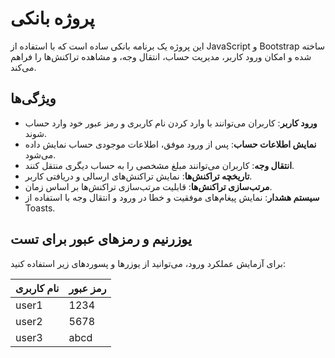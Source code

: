 # پروژه بانکی

این پروژه یک برنامه بانکی ساده است که با استفاده از JavaScript و Bootstrap ساخته شده و امکان ورود کاربر، مدیریت حساب، انتقال وجه، و مشاهده تراکنش‌ها را فراهم می‌کند.

## ویژگی‌ها

- **ورود کاربر**: کاربران می‌توانند با وارد کردن نام کاربری و رمز عبور خود وارد حساب شوند.
- **نمایش اطلاعات حساب**: پس از ورود موفق، اطلاعات موجودی حساب نمایش داده می‌شود.
- **انتقال وجه**: کاربران می‌توانند مبلغ مشخصی را به حساب دیگری منتقل کنند.
- **تاریخچه تراکنش‌ها**: نمایش تراکنش‌های ارسالی و دریافتی کاربر.
- **مرتب‌سازی تراکنش‌ها**: قابلیت مرتب‌سازی تراکنش‌ها بر اساس زمان.
- **سیستم هشدار**: نمایش پیغام‌های موفقیت و خطا در ورود و انتقال وجه با استفاده از Toasts.

## یوزرنیم و رمزهای عبور برای تست

برای آزمایش عملکرد ورود، می‌توانید از یوزرها و پسوردهای زیر استفاده کنید:

| نام کاربری | رمز عبور |
|------------|----------|
| user1      | 1234  |
| user2      | 5678 |
| user3      | abcd  |


